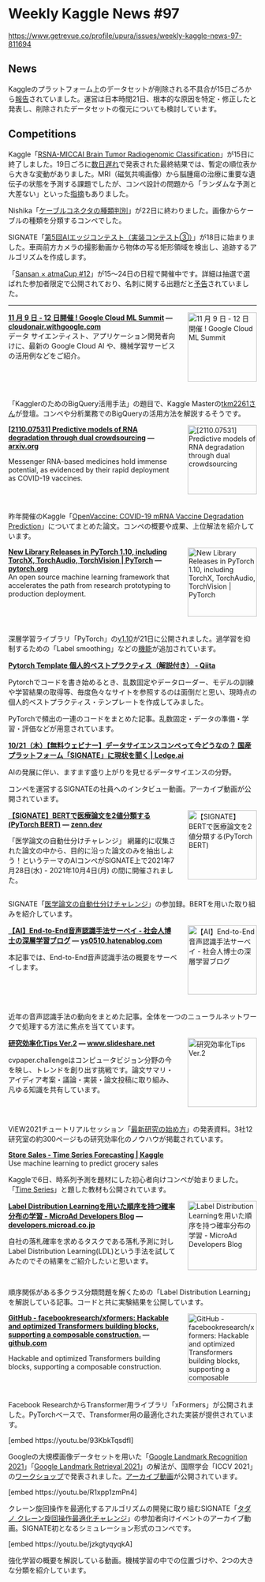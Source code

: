 # Weekly Kaggle News #97
https://www.getrevue.co/profile/upura/issues/weekly-kaggle-news-97-811694
<h3><h2>News</h2><p>Kaggleのプラットフォーム上のデータセットが削除される不具合が15日ごろから<a href="https://www.kaggle.com/product-feedback/278672" target="_blank">報告</a>されていました。運営は日本時間21日、根本的な原因を特定・修正したと発表し、削除されたデータセットの復元についても検討しています。</p><h2>Competitions</h2><p>Kaggle「<a href="https://www.kaggle.com/c/rsna-miccai-brain-tumor-radiogenomic-classification" target="_blank">RSNA-MICCAI Brain Tumor Radiogenomic Classification</a>」が15日に終了しました。19日ごろに<a href="https://www.kaggle.com/c/rsna-miccai-brain-tumor-radiogenomic-classification/discussion/278921" target="_blank">数日遅れ</a>で発表された最終結果では、暫定の順位表から大きな変動がありました。MRI（磁気共鳴画像）から脳腫瘍の治療に重要な遺伝子の状態を予測する課題でしたが、コンペ設計の問題から「ランダムな予測と大差ない」といった<a href="https://www.kaggle.com/c/rsna-miccai-brain-tumor-radiogenomic-classification/discussion/279820" target="_blank">指摘</a>もありました。</p><p>Nishika「<a href="https://www.nishika.com/competitions/19/summary" target="_blank">ケーブルコネクタの種類判別</a>」が22日に終わりました。画像からケーブルの種類を分類するコンペでした。</p><p>SIGNATE「<a href="https://signate.jp/competitions/537" target="_blank">第5回AIエッジコンテスト（実装コンテスト③）</a>」が18日に始まりました。車両前方カメラの撮影動画から物体の写る矩形領域を検出し、追跡するアルゴリズムを作成します。</p><p>「<a href="https://atma.connpass.com/event/225124/" target="_blank">Sansan × atmaCup #12</a>」が15〜24日の日程で開催中です。詳細は抽選で選ばれた参加者限定で公開されており、名刺に関する出題だと<a href="https://twitter.com/SansanDSOC/status/1438790089614626821?s=20" target="_blank">予告</a>されていました。</p></h3>
<hr>
<p>
<img width="140" height="140" alt="11 月 9 日 - 12 日開催 ! Google Cloud ML Summit" style="float: right; margin-left: 20px; margin-bottom: 20px;" src="https://s3.amazonaws.com/revue/items/images/011/762/397/thumb/assets?1634347102" />
<strong style='display: block;'><a href="https://cloudonair.withgoogle.com/events/ml-summit?talk=d3-06&amp;utm_campaign=Weekly%20Kaggle%20News&amp;utm_medium=email&amp;utm_source=Revue%20newsletter">11 月 9 日 - 12 日開催 ! Google Cloud ML Summit</a> &mdash; <a href="https://cloudonair.withgoogle.com/events/ml-summit?talk=d3-06">cloudonair.withgoogle.com</a></strong>
データ サイエンティスト、アプリケーション開発者向けに、最新の Google Cloud AI や、機械学習サービスの活用例などをご紹介。
</p>
<div style='clear: both;'></div>
<p><p>「KagglerのためのBigQuery活用手法」の題目で、Kaggle Masterの<a href="https://www.kaggle.com/tkm2261" target="_blank">tkm2261さん</a>が登壇。コンペや分析業務でのBigQueryの活用方法を解説するそうです。</p></p>
<p>
<img width="140" height="140" alt="[2110.07531] Predictive models of RNA degradation through dual crowdsourcing" style="float: right; margin-left: 20px; margin-bottom: 20px;" src="https://s3.amazonaws.com/revue/items/images/011/762/560/thumb/arxiv-logo-twitter-square.png?1634347175" />
<strong style='display: block;'><a href="https://arxiv.org/abs/2110.07531?utm_campaign=Weekly%20Kaggle%20News&amp;utm_medium=email&amp;utm_source=Revue%20newsletter">[2110.07531] Predictive models of RNA degradation through dual crowdsourcing</a> &mdash; <a href="https://arxiv.org/abs/2110.07531">arxiv.org</a></strong>
<p>Messenger RNA-based medicines hold immense potential, as evidenced by their rapid deployment as COVID-19 vaccines.</p>
</p>
<div style='clear: both;'></div>
<p><p>昨年開催のKaggle「<a href="https://www.kaggle.com/c/stanford-covid-vaccine" target="_blank">OpenVaccine: COVID-19 mRNA Vaccine Degradation Prediction</a>」についてまとめた論文。コンペの概要や成果、上位解法を紹介しています。</p></p>
<p>
<img width="140" height="140" alt="New Library Releases in PyTorch 1.10, including TorchX, TorchAudio, TorchVision | PyTorch" style="float: right; margin-left: 20px; margin-bottom: 20px;" src="https://s3.amazonaws.com/revue/items/images/011/886/117/thumb/pytorch-logo.png?1634885261" />
<strong style='display: block;'><a href="https://pytorch.org/blog/pytorch-1.10-new-library-releases/?utm_campaign=Weekly%20Kaggle%20News&amp;utm_medium=email&amp;utm_source=Revue%20newsletter">New Library Releases in PyTorch 1.10, including TorchX, TorchAudio, TorchVision | PyTorch</a> &mdash; <a href="https://pytorch.org/blog/pytorch-1.10-new-library-releases/">pytorch.org</a></strong>
An open source machine learning framework that accelerates the path from research prototyping to production deployment.
</p>
<div style='clear: both;'></div>
<p><p>深層学習ライブラリ「PyTorch」の<a href="https://github.com/pytorch/pytorch/releases/tag/v1.10.0" target="_blank">v1.10</a>が21日に公開されました。過学習を抑制するための「Label smoothing」などの<a href="https://github.com/pytorch/pytorch/pull/63122" target="_blank">機能</a>が追加されています。</p></p>
<p>
<strong style='display: block;'><a href="https://qiita.com/takubb/items/7d45ae701390912c7629?utm_campaign=Weekly%20Kaggle%20News&amp;utm_medium=email&amp;utm_source=Revue%20newsletter">Pytorch Template 個人的ベストプラクティス（解説付き） - Qiita</a></strong>
<p>Pytorchでコードを書き始めるとき、乱数固定やデータローダー、モデルの訓練や学習結果の取得等、毎度色々なサイトを参照するのは面倒だと思い、現時点の個人的ベストプラクティス・テンプレートを作成してみました。</p>
</p>
<p><p>PyTorchで頻出の一連のコードをまとめた記事。乱数固定・データの準備・学習・評価などが用意されています。</p></p>
<p>
<strong style='display: block;'><a href="https://ledge.ai/ledge-ai-webinar-vol37/?utm_campaign=Weekly%20Kaggle%20News&amp;utm_medium=email&amp;utm_source=Revue%20newsletter">10/21（木）【無料ウェビナー】データサイエンスコンペって今どうなの？ 国産プラットフォーム「SIGNATE」に現状を聞く | Ledge.ai</a></strong>
<p>AIの発展に伴い、ますます盛り上がりを見せるデータサイエンスの分野。</p>
</p>
<p><p>コンペを運営するSIGNATEの社員へのインタビュー動画。アーカイブ動画が公開されています。</p></p>
<p>
<img width="140" height="140" alt="【SIGNATE】BERTで医療論文を2値分類する(PyTorch BERT)" style="float: right; margin-left: 20px; margin-bottom: 20px;" src="https://s3.amazonaws.com/revue/items/images/011/824/105/thumb/og-base_z4sxah.png?1634638923" />
<strong style='display: block;'><a href="https://zenn.dev/kuboko/articles/signate-srwspsg-pytorch?utm_campaign=Weekly%20Kaggle%20News&amp;utm_medium=email&amp;utm_source=Revue%20newsletter">【SIGNATE】BERTで医療論文を2値分類する(PyTorch BERT)</a> &mdash; <a href="https://zenn.dev/kuboko/articles/signate-srwspsg-pytorch">zenn.dev</a></strong>
<p>「医学論文の自動仕分けチャレンジ」 網羅的に収集された論文の中から、目的に沿った論文のみを抽出しよう！というテーマのAIコンペがSIGNATE上で2021年7月28日(水) - 2021年10月4日(月) の間に開催されました。</p>
</p>
<div style='clear: both;'></div>
<p><p>SIGNATE「<a href="https://signate.jp/competitions/471/" target="_blank">医学論文の自動仕分けチャレンジ</a>」の参加録。BERTを用いた取り組みを紹介しています。</p></p>
<p>
<img width="140" height="140" alt="【AI】End-to-End音声認識手法サーベイ - 社会人博士の深層学習ブログ" style="float: right; margin-left: 20px; margin-bottom: 20px;" src="https://s3.amazonaws.com/revue/items/images/011/824/110/thumb/20211012145441.png?1634638963" />
<strong style='display: block;'><a href="https://ys0510.hatenablog.com/entry/e2e_asr?utm_campaign=Weekly%20Kaggle%20News&amp;utm_medium=email&amp;utm_source=Revue%20newsletter">【AI】End-to-End音声認識手法サーベイ - 社会人博士の深層学習ブログ</a> &mdash; <a href="https://ys0510.hatenablog.com/entry/e2e_asr">ys0510.hatenablog.com</a></strong>
<p>本記事では、End-to-End音声認識手法の概要をサーベイします。</p>
</p>
<div style='clear: both;'></div>
<p><p>近年の音声認識手法の動向をまとめた記事。全体を一つのニューラルネットワークで処理する方法に焦点を当てています。</p></p>
<p>
<img width="140" height="140" alt="研究効率化Tips Ver.2" style="float: right; margin-left: 20px; margin-bottom: 20px;" src="https://s3.amazonaws.com/revue/items/images/011/824/323/thumb/tipsver2-211019082429-thumbnail-4.jpg?1634639110" />
<strong style='display: block;'><a href="https://www.slideshare.net/cvpaperchallenge/tips-ver2-250474910?utm_campaign=Weekly%20Kaggle%20News&amp;utm_medium=email&amp;utm_source=Revue%20newsletter">研究効率化Tips Ver.2</a> &mdash; <a href="https://www.slideshare.net/cvpaperchallenge/tips-ver2-250474910">www.slideshare.net</a></strong>
<p>cvpaper.challengeはコンピュータビジョン分野の今を映し、トレンドを創り出す挑戦です。論文サマリ・アイディア考案・議論・実装・論文投稿に取り組み、凡ゆる知識を共有しています。</p>
</p>
<div style='clear: both;'></div>
<p><p>ViEW2021チュートリアルセッション「<a href="http://view.tc-iaip.org/view/2021/speaker/ts1" target="_blank">最新研究の始め方</a>」の発表資料。3社12研究室の約300ページもの研究効率化のノウハウが掲載されています。</p></p>
<p>
<strong style='display: block;'><a href="https://www.kaggle.com/c/store-sales-time-series-forecasting/?utm_campaign=Weekly%20Kaggle%20News&amp;utm_medium=email&amp;utm_source=Revue%20newsletter">Store Sales - Time Series Forecasting | Kaggle</a></strong>
Use machine learning to predict grocery sales
</p>
<p><p>Kaggleで6日、時系列予測を題材にした初心者向けコンペが始まりました。「<a href="https://www.kaggle.com/learn/time-series" target="_blank">Time Series</a>」と題した教材も公開されています。</p></p>
<p>
<img width="140" height="140" alt="Label Distribution Learningを用いた順序を持つ確率分布の学習 - MicroAd Developers Blog" style="float: right; margin-left: 20px; margin-bottom: 20px;" src="https://s3.amazonaws.com/revue/items/images/011/868/853/thumb/20211013102005.png?1634821801" />
<strong style='display: block;'><a href="https://developers.microad.co.jp/entry/2021/10/18/063000?utm_campaign=Weekly%20Kaggle%20News&amp;utm_medium=email&amp;utm_source=Revue%20newsletter">Label Distribution Learningを用いた順序を持つ確率分布の学習 - MicroAd Developers Blog</a> &mdash; <a href="https://developers.microad.co.jp/entry/2021/10/18/063000">developers.microad.co.jp</a></strong>
<p>自社の落札確率を求めるタスクである落札予測に対しLabel Distribution Learning(LDL)という手法を試してみたのでその結果をご紹介したいと思います。</p>
</p>
<div style='clear: both;'></div>
<p><p>順序関係がある多クラス分類問題を解くための「Label Distribution Learning」を解説している記事。コードと共に実験結果を公開しています。</p></p>
<p>
<img width="140" height="140" alt="GitHub - facebookresearch/xformers: Hackable and optimized Transformers building blocks, supporting a composable construction." style="float: right; margin-left: 20px; margin-bottom: 20px;" src="https://s3.amazonaws.com/revue/items/images/011/871/708/thumb/22b08af9-fe74-4946-acda-52e73c72d99e?1634830527" />
<strong style='display: block;'><a href="https://github.com/facebookresearch/xformers?utm_campaign=Weekly%20Kaggle%20News&amp;utm_medium=email&amp;utm_source=Revue%20newsletter">GitHub - facebookresearch/xformers: Hackable and optimized Transformers building blocks, supporting a composable construction.</a> &mdash; <a href="https://github.com/facebookresearch/xformers">github.com</a></strong>
<p>Hackable and optimized Transformers building blocks, supporting a composable construction.</p>
</p>
<div style='clear: both;'></div>
<p><p>Facebook ResearchからTransformer用ライブラリ「xFormers」が公開されました。PyTorchベースで、Transformer用の最適化された実装が提供されています。</p></p>
[embed https://youtu.be/93KbkTqsdfI]
<p><p>Googleの大規模画像データセットを用いた「<a href="https://www.kaggle.com/c/landmark-recognition-2021" target="_blank">Google Landmark Recognition 2021</a>」「<a href="https://www.kaggle.com/c/landmark-retrieval-2021" target="_blank">Google Landmark Retrieval 2021</a>」の解法が、国際学会「ICCV 2021」の<a href="https://ilr-workshop.github.io/ICCVW2021/" target="_blank">ワークショップ</a>で発表されました。<a href="https://www.youtube.com/channel/UCVXoQ2meIC5sHE1BsRSwHeA/videos" target="_blank">アーカイブ動画</a>が公開されています。</p></p>
[embed https://youtu.be/R1xpp1zmPn4]
<p><p>クレーン旋回操作を最適化するアルゴリズムの開発に取り組むSIGNATE「<a href="https://signate.jp/competitions/428?utm_campaign=Weekly%20Kaggle%20News&amp;utm_medium=email&amp;utm_source=Revue%20newsletter" target="_blank">タダノ クレーン旋回操作最適化チャレンジ</a>」の参加者向けイベントのアーカイブ動画。SIGNATE初となるシミュレーション形式のコンペです。</p></p>
[embed https://youtu.be/jzkgtyqyqkA]
<p><p>強化学習の概要を解説している動画。機械学習の中での位置づけや、2つの大きな分類を紹介しています。</p></p>
